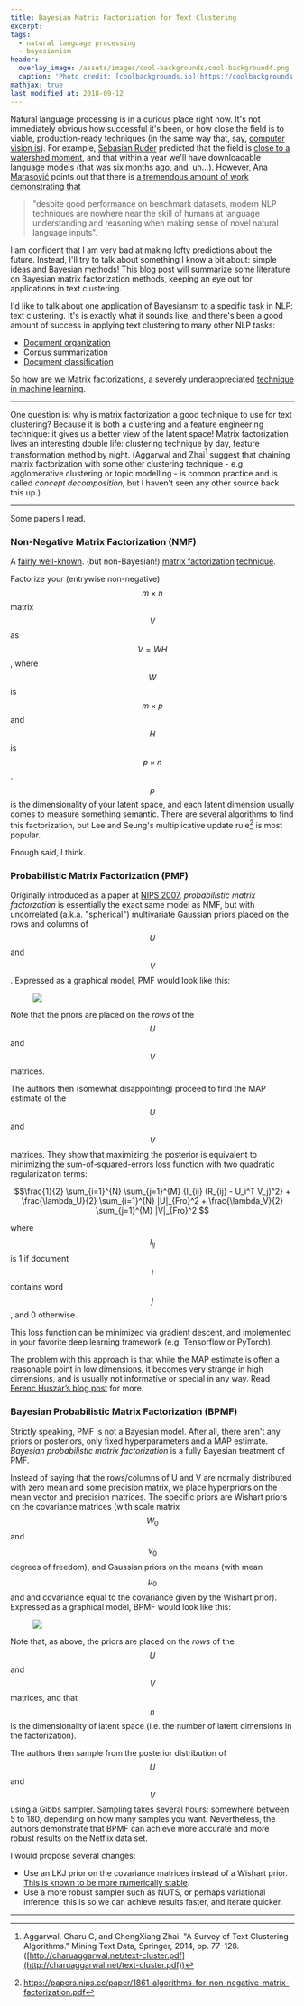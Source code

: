 ```yaml
---
title: Bayesian Matrix Factorization for Text Clustering
excerpt:
tags:
  - natural language processing
  - bayesianism
header:
  overlay_image: /assets/images/cool-backgrounds/cool-background4.png
  caption: 'Photo credit: [coolbackgrounds.io](https://coolbackgrounds.io/)'
mathjax: true
last_modified_at: 2018-09-12
---
```


Natural language processing is in a curious place right now. It's not
immediately obvious how successful it's been, or how close the field is to
viable, production-ready techniques (in the same way that, say, [computer vision
is](https://clarifai.com/models/)). For example, [Sebasian
Ruder](https://ruder.io) predicted that the field is [close to a watershed
moment](https://thegradient.pub/nlp-imagenet/), and that within a year we'll
have downloadable language models (that was six months ago, and, uh...).
However, [Ana Marasović](https://amarasovic.github.io/) points out that there is
[a tremendous amount of work demonstrating
that](https://thegradient.pub/frontiers-of-generalization-in-natural-language-processing/)

> "despite good performance on benchmark datasets, modern NLP techniques are
> nowhere near the skill of humans at language understanding and reasoning when
> making sense of novel natural language inputs".

I am confident that I am very bad at making lofty predictions about the future.
Instead, I'll try to talk about something I know a bit about: simple ideas and
Bayesian methods! This blog post will summarize some literature on Bayesian
matrix factorization methods, keeping an eye out for applications in text
clustering.

I'd like to talk about one application of Bayesiansm to a
specific task in NLP: text clustering. It's is exactly what it sounds like, and
there's been a good amount of success in applying text clustering to many other
NLP tasks:

- [Document organization](https://www-users.cs.umn.edu/~hanxx023/dmclass/scatter.pdf)
- [Corpus](http://jmlr.csail.mit.edu/papers/volume3/bekkerman03a/bekkerman03a.pdf)
  [summarization](https://www.cs.technion.ac.il/~rani/el-yaniv-papers/BekkermanETW01.pdf)
- [Document classification](http://www.kamalnigam.com/papers/emcat-aaai98.pdf)

So how are we 
Matrix factorizations, a severely underappreciated [technique in machine
learning](http://scikit-learn.org/stable/modules/decomposition.html).

---

One question is: why is matrix factorization a good technique to use for text
clustering? Because it is both a clustering and a feature engineering technique:
it gives us a better view of the latent space! Matrix factorization lives an
interesting double life: clustering technique by day, feature transformation
method by night. (Aggarwal and Zhai[^1] suggest that chaining matrix
factorization with some other clustering technique - e.g. agglomerative
clustering or topic modelling - is common practice and is called _concept
decomposition_, but I haven't seen any other source back this up.)

---

Some papers I read.

### Non-Negative Matrix Factorization (NMF)

A [fairly
well-known](https://en.wikipedia.org/wiki/Non-negative_matrix_factorization).
(but non-Bayesian!) [matrix
factorization](http://scikit-learn.org/stable/modules/generated/sklearn.decomposition.NMF.html)
[technique](https://arxiv.org/abs/1401.5226).

Factorize your (entrywise non-negative) $$m \times n$$ matrix $$V$$ as
$$V = WH$$, where $$W$$ is $$m \times p$$ and $$H$$ is $$p \times n$$. $$p$$
is the dimensionality of your latent space, and each latent dimension usually
comes to measure something semantic. There are several algorithms to find this
factorization, but Lee and Seung's multiplicative update rule[^4] is most
popular.

Enough said, I think.

### Probabilistic Matrix Factorization (PMF)

Originally introduced as a paper at [NIPS
2007](https://papers.nips.cc/paper/3208-probabilistic-matrix-factorization),
_probabilistic matrix factorzation_ is  essentially the exact same model as NMF,
but with uncorrelated (a.k.a. "spherical") multivariate Gaussian priors placed
on the rows and columns of $$U$$ and $$V$$. Expressed as a graphical model, PMF
would look like this:

<figure>
    <a href="/assets/images/pmf.png"><img style="float: middle" src="/assets/images/pmf.png"></a>
</figure>

Note that the priors are placed on the _rows_ of the $$U$$ and $$V$$ matrices.

The authors then (somewhat disappointing) proceed to find the MAP estimate of
the $$U$$ and $$V$$ matrices. They show that maximizing the posterior is
equivalent to minimizing the sum-of-squared-errors loss function with two
quadratic regularization terms:

$$\frac{1}{2} \sum_{i=1}^{N} \sum_{j=1}^{M} {I_{ij} (R_{ij} - U_i^T V_j)^2} +
\frac{\lambda_U}{2} \sum_{i=1}^{N} |U|_{Fro}^2 +
\frac{\lambda_V}{2} \sum_{j=1}^{M} |V|_{Fro}^2 $$

where $$I_{ij}$$ is 1 if document $$i$$ contains word $$j$$, and 0 otherwise.

This loss function can be minimized via gradient descent, and implemented in
your favorite deep learning framework (e.g. Tensorflow or PyTorch).

The problem with this approach is that while the MAP estimate is often a
reasonable point in low dimensions, it becomes very strange in high dimensions,
and is usually not informative or special in any way. Read [Ferenc Huszár’s blog
post](https://www.inference.vc/high-dimensional-gaussian-distributions-are-soap-bubble/)
for more.

### Bayesian Probabilistic Matrix Factorization (BPMF)

Strictly speaking, PMF is not a Bayesian model. After all, there aren't any
priors or posteriors, only fixed hyperparameters and a MAP estimate. _Bayesian
probabilistic matrix factorization_ is a fully Bayesian treatment of PMF.

Instead of saying that the rows/columns of U and V are normally distributed with
zero mean and some precision matrix, we place hyperpriors on the mean vector and
precision matrices. The specific priors are Wishart priors on the covariance
matrices (with scale matrix $$W_0$$ and $$\nu_0$$ degrees of freedom), and
Gaussian priors on the means (with mean $$\mu_0$$ and and covariance equal to
the covariance given by the Wishart prior). Expressed as a graphical model, BPMF
would look like this:

<figure>
    <a href="/assets/images/bpmf.png"><img style="float: middle" src="/assets/images/bpmf.png"></a>
</figure>

Note that, as above, the priors are placed on the _rows_ of the $$U$$ and $$V$$
matrices, and that $$n$$ is the dimensionality of latent space (i.e. the number
of latent dimensions in the factorization).

The authors then sample from the posterior distribution of $$U$$ and $$V$$ using
a Gibbs sampler. Sampling takes several hours: somewhere between 5 to 180,
depending on how many samples you want. Nevertheless, the authors demonstrate
that BPMF can achieve more accurate and more robust results on the Netflix data
set.

I would propose several changes:
 - Use an LKJ prior on the covariance matrices instead of a Wishart prior. [This
   is known to be more numerically
   stable](https://docs.pymc.io/notebooks/LKJ.html).
 - Use a more robust sampler such as NUTS, or perhaps variational inference.
   this is so we can achieve results faster, and iterate quicker.

---


[^1]: Aggarwal, Charu C, and ChengXiang Zhai. "A Survey of Text Clustering Algorithms." Mining Text Data, Springer, 2014, pp. 77–128. ([http://charuaggarwal.net/text-cluster.pdf](http://charuaggarwal.net/text-cluster.pdf))

[^2]: https://papers.nips.cc/paper/3208-probabilistic-matrix-factorization.pdf

[^3]: https://www.cs.toronto.edu/~amnih/papers/bpmf.pdf

[^4]: https://papers.nips.cc/paper/1861-algorithms-for-non-negative-matrix-factorization.pdf
